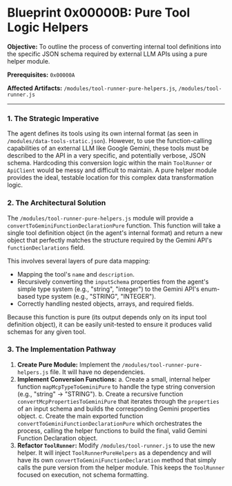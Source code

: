 # Blueprint 0x00000B: Pure Tool Logic Helpers

**Objective:** To outline the process of converting internal tool definitions into the specific JSON schema required by external LLM APIs using a pure helper module.

**Prerequisites:** `0x00000A`

**Affected Artifacts:** `/modules/tool-runner-pure-helpers.js`, `/modules/tool-runner.js`

---

### 1. The Strategic Imperative

The agent defines its tools using its own internal format (as seen in `/modules/data-tools-static.json`). However, to use the function-calling capabilities of an external LLM like Google Gemini, these tools must be described to the API in a very specific, and potentially verbose, JSON schema. Hardcoding this conversion logic within the main `ToolRunner` or `ApiClient` would be messy and difficult to maintain. A pure helper module provides the ideal, testable location for this complex data transformation logic.

### 2. The Architectural Solution

The `/modules/tool-runner-pure-helpers.js` module will provide a `convertToGeminiFunctionDeclarationPure` function. This function will take a single tool definition object (in the agent's internal format) and return a new object that perfectly matches the structure required by the Gemini API's `functionDeclarations` field.

This involves several layers of pure data mapping:
-   Mapping the tool's `name` and `description`.
-   Recursively converting the `inputSchema` properties from the agent's simple type system (e.g., "string", "integer") to the Gemini API's enum-based type system (e.g., "STRING", "INTEGER").
-   Correctly handling nested objects, arrays, and required fields.

Because this function is pure (its output depends only on its input tool definition object), it can be easily unit-tested to ensure it produces valid schemas for any given tool.

### 3. The Implementation Pathway

1.  **Create Pure Module:** Implement the `/modules/tool-runner-pure-helpers.js` file. It will have no dependencies.
2.  **Implement Conversion Functions:**
    a.  Create a small, internal helper function `mapMcpTypeToGeminiPure` to handle the type string conversion (e.g., "string" -> "STRING").
    b.  Create a recursive function `convertMcpPropertiesToGeminiPure` that iterates through the `properties` of an input schema and builds the corresponding Gemini properties object.
    c.  Create the main exported function `convertToGeminiFunctionDeclarationPure` which orchestrates the process, calling the helper functions to build the final, valid Gemini Function Declaration object.
3.  **Refactor `ToolRunner`:** Modify `/modules/tool-runner.js` to use the new helper. It will inject `ToolRunnerPureHelpers` as a dependency and will have its own `convertToGeminiFunctionDeclaration` method that simply calls the pure version from the helper module. This keeps the `ToolRunner` focused on execution, not schema formatting.